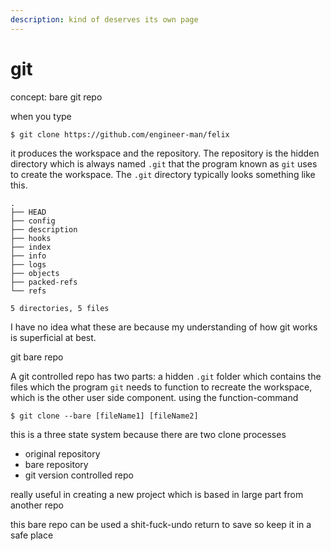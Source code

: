 ```yaml
---
description: kind of deserves its own page
---
```


# git

concept: bare git repo 

when you type 

```text
$ git clone https://github.com/engineer-man/felix
```

it produces the workspace and the repository. The repository is the hidden directory which is always named `.git` that the program known as `git` uses to create the workspace. The `.git` directory typically looks something like this.  

```text
.
├── HEAD
├── config
├── description
├── hooks
├── index
├── info
├── logs
├── objects
├── packed-refs
└── refs

5 directories, 5 files
```

I have no idea what these are because my understanding of how git works is superficial at best. 

git bare repo 

A git controlled repo has two parts: a hidden `.git` folder which contains the files which the program `git` needs to function to recreate the workspace, which is the other user side component. using the function-command

```text
$ git clone --bare [fileName1] [fileName2]
```

this is a three state system because there are two clone processes

* original repository 
* bare repository
* git version controlled repo

really useful in creating a new project which is based in large part from another repo

this bare repo can be used a shit-fuck-undo return to save so keep it in a safe place 

